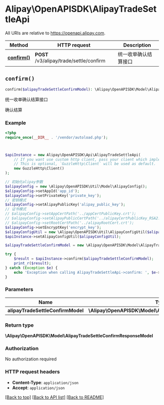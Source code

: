 # Alipay\OpenAPISDK\AlipayTradeSettleApi

All URIs are relative to https://openapi.alipay.com.

Method | HTTP request | Description
------------- | ------------- | -------------
[**confirm()**](AlipayTradeSettleApi.md#confirm) | **POST** /v3/alipay/trade/settle/confirm | 统一收单确认结算接口


## `confirm()`

```php
confirm($alipayTradeSettleConfirmModel): \Alipay\OpenAPISDK\Model\AlipayTradeSettleConfirmResponseModel
```

统一收单确认结算接口

确认结算

### Example

```php
<?php
require_once(__DIR__ . '/vendor/autoload.php');



$apiInstance = new Alipay\OpenAPISDK\Api\AlipayTradeSettleApi(
    // If you want use custom http client, pass your client which implements `GuzzleHttp\ClientInterface`.
    // This is optional, `GuzzleHttp\Client` will be used as default.
    new GuzzleHttp\Client()
);

// 初始化alipay参数
$alipayConfig = new \Alipay\OpenAPISDK\Util\Model\AlipayConfig();
$alipayConfig->setAppId('app_id');
$alipayConfig->setPrivateKey('private_key');
// 密钥模式
$alipayConfig->setAlipayPublicKey('alipay_public_key');
// 证书模式
// $alipayConfig->setAppCertPath('../appCertPublicKey.crt');
// $alipayConfig->setAlipayPublicCertPath('../alipayCertPublicKey_RSA2.crt');
// $alipayConfig->setRootCertPath('../alipayRootCert.crt');
$alipayConfig->setEncryptKey('encrypt_key');
$alipayConfigUtil = new \Alipay\OpenAPISDK\Util\AlipayConfigUtil($alipayConfig);
$apiInstance->setAlipayConfigUtil($alipayConfigUtil);

$alipayTradeSettleConfirmModel = new \Alipay\OpenAPISDK\Model\AlipayTradeSettleConfirmModel(); // \Alipay\OpenAPISDK\Model\AlipayTradeSettleConfirmModel

try {
    $result = $apiInstance->confirm($alipayTradeSettleConfirmModel);
    print_r($result);
} catch (Exception $e) {
    echo 'Exception when calling AlipayTradeSettleApi->confirm: ', $e->getMessage(), PHP_EOL;
}
```

### Parameters

Name | Type | Description  | Notes
------------- | ------------- | ------------- | -------------
 **alipayTradeSettleConfirmModel** | **\Alipay\OpenAPISDK\Model\AlipayTradeSettleConfirmModel**|  | [optional]

### Return type

**\Alipay\OpenAPISDK\Model\AlipayTradeSettleConfirmResponseModel**

### Authorization

No authorization required

### HTTP request headers

- **Content-Type**: `application/json`
- **Accept**: `application/json`

[[Back to top]](#) [[Back to API list]](../../README.md#api-endpoints)
[[Back to README]](../../README.md)
